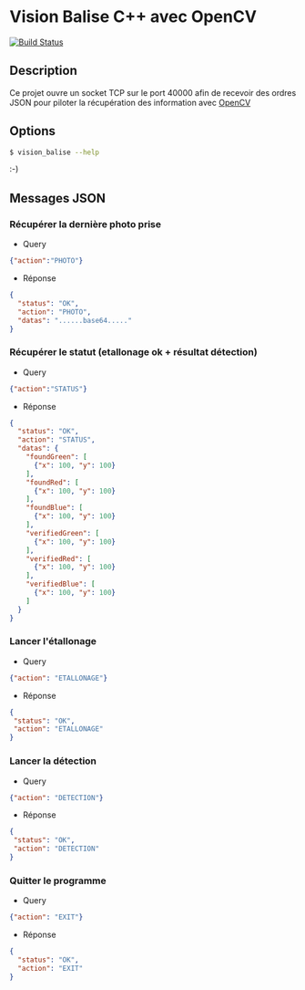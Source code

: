 # Vision Balise C++ avec OpenCV
[![Build Status](https://travis-ci.org/ARIG-Robotique/vision-balise.svg?branch=master)](https://travis-ci.org/ARIG-Robotique/vision-balise)

## Description

Ce projet ouvre un socket TCP sur le port 40000 afin de recevoir des ordres
JSON pour piloter la récupération des information avec [OpenCV](https://opencv.org/)

## Options

```bash
$ vision_balise --help
```

:-)

## Messages JSON

### Récupérer la dernière photo prise

* Query
```json
{"action":"PHOTO"}
```

* Réponse
```json
{
  "status": "OK",
  "action": "PHOTO",
  "datas": "......base64....."
}
```

### Récupérer le statut (etallonage ok + résultat détection)

* Query
```json
{"action":"STATUS"}
```

* Réponse
```json
{
  "status": "OK",
  "action": "STATUS",
  "datas": {
    "foundGreen": [
      {"x": 100, "y": 100}
    ],
    "foundRed": [
      {"x": 100, "y": 100}
    ],
    "foundBlue": [
      {"x": 100, "y": 100}
    ],
    "verifiedGreen": [
      {"x": 100, "y": 100}
    ],
    "verifiedRed": [
      {"x": 100, "y": 100}
    ],
    "verifiedBlue": [
      {"x": 100, "y": 100}
    ]
  }
}
```

### Lancer l'étallonage

* Query
```json
{"action": "ETALLONAGE"}
```

* Réponse
```json
{
 "status": "OK",
 "action": "ETALLONAGE"
}
```

### Lancer la détection

* Query
```json
{"action": "DETECTION"}
```

* Réponse
```json
{
 "status": "OK",
 "action": "DETECTION"
}
```

### Quitter le programme

* Query
```json
{"action": "EXIT"}
```

* Réponse
```json
{
  "status": "OK",
  "action": "EXIT"
}
```
